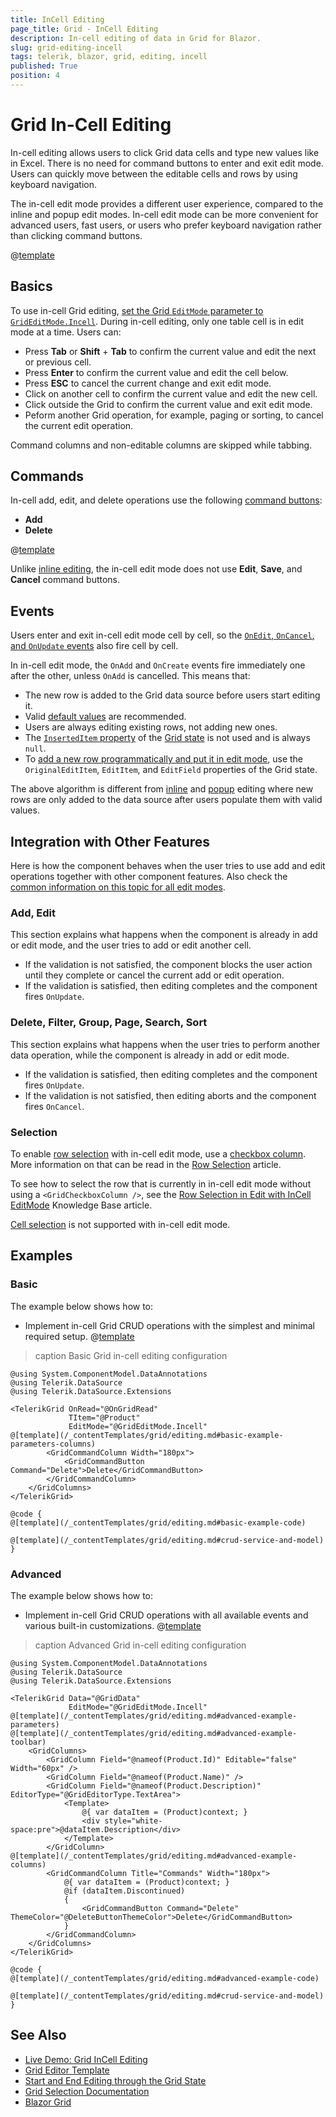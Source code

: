```yaml
---
title: InCell Editing
page_title: Grid - InCell Editing
description: In-cell editing of data in Grid for Blazor.
slug: grid-editing-incell
tags: telerik, blazor, grid, editing, incell
published: True
position: 4
---
```


# Grid In-Cell Editing

In-cell editing allows users to click Grid data cells and type new values like in Excel. There is no need for command buttons to enter and exit edit mode. Users can quickly move between the editable cells and rows by using keyboard navigation.

The in-cell edit mode provides a different user experience, compared to the inline and popup edit modes. In-cell edit mode can be more convenient for advanced users, fast users, or users who prefer keyboard navigation rather than clicking command buttons.

@[template](/_contentTemplates/grid/editing.md#overview-required)

## Basics

To use in-cell Grid editing, [set the Grid `EditMode` parameter to `GridEditMode.Incell`](slug:grid-editing-overview#edit-modes). During in-cell editing, only one table cell is in edit mode at a time. Users can:

* Press **Tab** or **Shift** + **Tab** to confirm the current value and edit the next or previous cell.
* Press **Enter** to confirm the current value and edit the cell below.
* Press **ESC** to cancel the current change and exit edit mode.
* Click on another cell to confirm the current value and edit the new cell.
* Click outside the Grid to confirm the current value and exit edit mode.
* Peform another Grid operation, for example, paging or sorting, to cancel the current edit operation.

Command columns and non-editable columns are skipped while tabbing.

## Commands

In-cell add, edit, and delete operations use the following [command buttons](slug:grid-editing-overview#commands):

* **Add**
* **Delete**

@[template](/_contentTemplates/grid/editing.md#without-commands)

Unlike [inline editing](slug:grid-editing-inline), the in-cell edit mode does not use **Edit**, **Save**, and **Cancel** command buttons.

## Events

Users enter and exit in-cell edit mode cell by cell, so the [`OnEdit`, `OnCancel`, and `OnUpdate` events](slug:grid-editing-overview#events) also fire cell by cell.

In in-cell edit mode, the `OnAdd` and `OnCreate` events fire immediately one after the other, unless `OnAdd` is cancelled. This means that:

* The new row is added to the Grid data source before users start editing it.
* Valid [default values](slug:grid-kb-default-value-for-new-row) are recommended.
* Users are always editing existing rows, not adding new ones.
* The [`InsertedItem` property](slug:grid-state#information-in-the-grid-state) of the [Grid state](slug:grid-state) is not used and is always `null`.
* To [add a new row programmatically and put it in edit mode](slug:grid-kb-add-edit-state), use the `OriginalEditItem`, `EditItem`, and `EditField` properties of the Grid state.

The above algorithm is different from [inline](slug:grid-editing-inline) and [popup](slug:grid-editing-popup) editing where new rows are only added to the data source after users populate them with valid values.

## Integration with Other Features

Here is how the component behaves when the user tries to use add and edit operations together with other component features. Also check the [common information on this topic for all edit modes](slug:grid-editing-overview#integration-with-other-features).

### Add, Edit

This section explains what happens when the component is already in add or edit mode, and the user tries to add or edit another cell.

* If the validation is not satisfied, the component blocks the user action until they complete or cancel the current add or edit operation.
* If the validation is satisfied, then editing completes and the component fires `OnUpdate`.

### Delete, Filter, Group, Page, Search, Sort

This section explains what happens when the user tries to perform another data operation, while the component is already in add or edit mode.

* If the validation is satisfied, then editing completes and the component fires `OnUpdate`.
* If the validation is not satisfied, then editing aborts and the component fires `OnCancel`.

### Selection

To enable [row selection](slug:grid-selection-row) with in-cell edit mode, use a [checkbox column](slug:components/grid/columns/checkbox). More information on that can be read in the [Row Selection](slug:grid-selection-row#selection-and-editing-modes) article.

To see how to select the row that is currently in in-cell edit mode without using a `<GridCheckboxColumn />`, see the [Row Selection in Edit with InCell EditMode](slug:grid-kb-row-select-incell-edit) Knowledge Base article.

[Cell selection](slug:grid-selection-cell) is not supported with in-cell edit mode.

## Examples

### Basic

The example below shows how to:

* Implement in-cell Grid CRUD operations with the simplest and minimal required setup.
@[template](/_contentTemplates/grid/editing.md#basic-example-description)

>caption Basic Grid in-cell editing configuration

````RAZOR
@using System.ComponentModel.DataAnnotations
@using Telerik.DataSource
@using Telerik.DataSource.Extensions

<TelerikGrid OnRead="@OnGridRead"
             TItem="@Product"
             EditMode="@GridEditMode.Incell"
@[template](/_contentTemplates/grid/editing.md#basic-example-parameters-columns)
        <GridCommandColumn Width="180px">
            <GridCommandButton Command="Delete">Delete</GridCommandButton>
        </GridCommandColumn>
    </GridColumns>
</TelerikGrid>

@code {
@[template](/_contentTemplates/grid/editing.md#basic-example-code)

@[template](/_contentTemplates/grid/editing.md#crud-service-and-model)
}
````

### Advanced

The example below shows how to:

* Implement in-cell Grid CRUD operations with all available events and various built-in customizations.
@[template](/_contentTemplates/grid/editing.md#advanced-example-description)

>caption Advanced Grid in-cell editing configuration

````RAZOR
@using System.ComponentModel.DataAnnotations
@using Telerik.DataSource
@using Telerik.DataSource.Extensions

<TelerikGrid Data="@GridData"
             EditMode="@GridEditMode.Incell"
@[template](/_contentTemplates/grid/editing.md#advanced-example-parameters)
@[template](/_contentTemplates/grid/editing.md#advanced-example-toolbar)
    <GridColumns>
        <GridColumn Field="@nameof(Product.Id)" Editable="false" Width="60px" />
        <GridColumn Field="@nameof(Product.Name)" />
        <GridColumn Field="@nameof(Product.Description)" EditorType="@GridEditorType.TextArea">
            <Template>
                @{ var dataItem = (Product)context; }
                <div style="white-space:pre">@dataItem.Description</div>
            </Template>
        </GridColumn>
@[template](/_contentTemplates/grid/editing.md#advanced-example-columns)
        <GridCommandColumn Title="Commands" Width="180px">
            @{ var dataItem = (Product)context; }
            @if (dataItem.Discontinued)
            {
                <GridCommandButton Command="Delete" ThemeColor="@DeleteButtonThemeColor">Delete</GridCommandButton>
            }
        </GridCommandColumn>
    </GridColumns>
</TelerikGrid>

@code {
@[template](/_contentTemplates/grid/editing.md#advanced-example-code)

@[template](/_contentTemplates/grid/editing.md#crud-service-and-model)
}
````

## See Also

* [Live Demo: Grid InCell Editing](https://demos.telerik.com/blazor-ui/grid/editing-incell)
* [Grid Editor Template](slug:grid-templates-editor)
* [Start and End Editing through the Grid State](slug:grid-kb-add-edit-state)
* [Grid Selection Documentation](slug:grid-selection-overview)
* [Blazor Grid](slug:grid-overview)

